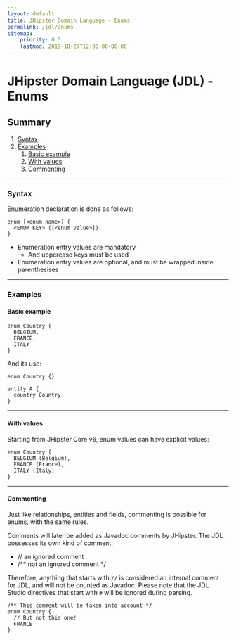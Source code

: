 ```yaml
---
layout: default
title: JHipster Domain Language - Enums
permalink: /jdl/enums
sitemap:
    priority: 0.5
    lastmod: 2019-10-27T12:00:00-00:00
---
```


# <i class="fa fa-star"></i> JHipster Domain Language (JDL) - Enums

## Summary

1. [Syntax](#syntax)
1. [Examples](#examples)
   1. [Basic example](#basic-example)
   1. [With values](#with-values)
   1. [Commenting](#commenting)

---

### Syntax

Enumeration declaration is done as follows:

```
enum [<enum name>] {
  <ENUM KEY> ([<enum value>])
}
```

  - Enumeration entry values are mandatory
    - And uppercase keys must be used
  - Enumeration entry values are optional, and must be wrapped inside parenthesises

---

### Examples

#### Basic example

```jdl
enum Country {
  BELGIUM,
  FRANCE,
  ITALY
}
```

And its use:

```jdl
enum Country {}

entity A {
  country Country
}
```

---

#### With values

Starting from JHipster Core v6, enum values can have explicit values:

```jdl
enum Country {
  BELGIUM (Belgium),
  FRANCE (France),
  ITALY (Italy)
}
```

---

#### Commenting

Just like relationships, entities and fields, commenting is possible for enums, with the same rules.

Comments will later be added as Javadoc comments by JHipster. The JDL possesses its own kind of comment:
  - // an ignored comment
  - /** not an ignored comment */

Therefore, anything that starts with `//` is considered an internal comment for JDL, and will not be counted as Javadoc.
Please note that the JDL Studio directives that start with `#` will be ignored during parsing.

```jdl
/** This comment will be taken into account */
enum Country {
  // But not this one!
  FRANCE
}
```
